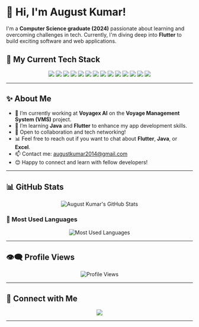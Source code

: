 

# 👋 Hi, I'm August Kumar!

I'm a **Computer Science graduate (2024)** passionate about learning and overcoming challenges in tech. Currently, I'm diving deep into **Flutter** to build exciting software and web applications. 

## 🚀 My Current Tech Stack

<p align="center">
    <img src="https://img.shields.io/badge/Flutter-02569B?style=for-the-badge&logo=flutter&logoColor=white"/>
    <img src="https://img.shields.io/badge/Firebase-FFCA28?style=for-the-badge&logo=firebase&logoColor=black"/>
    <img src="https://img.shields.io/badge/Dart-00BFFF?style=for-the-badge&logo=dart&logoColor=white"/>
    <img src="https://img.shields.io/badge/C++-00599C?style=for-the-badge&logo=cplusplus&logoColor=white"/>
    <img src="https://img.shields.io/badge/HTML-E34F26?style=for-the-badge&logo=html5&logoColor=white"/>
    <img src="https://img.shields.io/badge/CSS-1572B6?style=for-the-badge&logo=css3&logoColor=white"/>
    <img src="https://img.shields.io/badge/Python-3776AB?style=for-the-badge&logo=python&logoColor=white"/>
    <img src="https://img.shields.io/badge/NumPy-013243?style=for-the-badge&logo=numpy&logoColor=white"/>
    <img src="https://img.shields.io/badge/Pandas-150458?style=for-the-badge&logo=pandas&logoColor=white"/>
    <img src="https://img.shields.io/badge/scikit--learn-F7931E?style=for-the-badge&logo=scikit-learn&logoColor=white"/>
    <img src="https://img.shields.io/badge/Matplotlib-003B57?style=for-the-badge&logo=matplotlib&logoColor=white"/>
    <img src="https://img.shields.io/badge/GitHub-181717?style=for-the-badge&logo=github&logoColor=white"/>
    <img src="https://img.shields.io/badge/Git-F05032?style=for-the-badge&logo=git&logoColor=white"/>
    <img src="https://img.shields.io/badge/Machine%20Learning-F7931E?style=for-the-badge&logo=python&logoColor=white"/>
</p>

---

## ✨ About Me
- 🔭 I’m currently working at **Voyagex AI** on the **Voyage Management System (VMS)** project.
- 🌱 I’m learning **Java** and **Flutter** to enhance my app development skills.
- 💼 Open to collaboration and tech networking!
- 📊 Feel free to reach out if you want to chat about **Flutter**, **Java**, or **Excel**.
- 📫 Contact me: [augustkumar2014@gmail.com](mailto:augustkumar2014@gmail.com)
- 😊 Happy to connect and learn with fellow developers!

---

## 📊 GitHub Stats

<p align="center">
    <img src="https://github-readme-stats.vercel.app/api?username=August2042&show_icons=true&theme=dark&count_private=true" alt="August Kumar's GitHub Stats" />
</p>

### 🚀 Most Used Languages

<p align="center">
    <img src="https://github-readme-stats.vercel.app/api/top-langs/?username=August2042&layout=compact&theme=dark" alt="Most Used Languages" />
</p>

---

## 👁‍🗨 Profile Views

<p align="center">
    <img src="https://hits.sh/github.com/August2042.svg?label=Profile%20Views&color=brightgreen&style=flat-square&logo=github&logoColor=white&count_start=50" alt="Profile Views"/>
</p>

---

## 💬 Connect with Me

<p align="center">
    <a href="https://linkedin.com/in/august-k-269b09135">
        <img src="https://img.shields.io/badge/LinkedIn-Connect-blue?style=for-the-badge&logo=linkedin&logoColor=white"/>
    </a>
</p>

---

